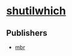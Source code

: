 # [shutilwhich](https://pypi.org/project/shutilwhich)



## Publishers
- [mbr](https://pypi.org/user/mbr)

